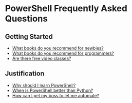 PowerShell Frequently Asked Questions
===================================

## Getting Started
* [What books do you recommend for newbies?](books-for-newbies.md)
* [What books do you recommend for programmers?](books-for-programmers.md)
* [Are there free video classes?](video-resources.md)

## Justification
* [Why should I learn PowerShell?](why-powershell.md)
* [When is PowerShell better than Python?](is-powershell-better-than.md)
* [How can I get my boss to let me automate?](dealing-with-reluctant-managers.md)
